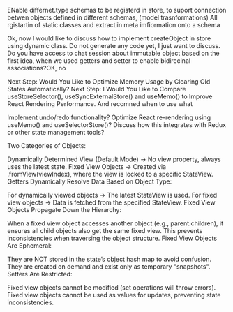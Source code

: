 
ENable differnet.type schemas to be registerd in store, to suport connection betwen objects defined in different schemas, (model trasnformations)
All rgistartin of static classes and extractiin meta imfiormation onto a schema

Ok, now I would like to discuss how to implement createObject in store using dynamic class. Do not generate any code yet, I just want to discuss. Do you have access to chat session about immutable object based on the first idea, when we used getters and setter to enable bidirecinal associations?OK, no


Next Step: Would You Like to Optimize Memory Usage by Clearing Old States Automatically?
Next Step: I Would You Like to Compare useStoreSelector(),  useSyncExternalStore() and useMemo() to Improve React Rendering Performance. And recomned when to use what

Implement undo/redo functionality?
Optimize React re-rendering using useMemo() and useSelectorStore()?
Discuss how this integrates with Redux or other state management tools?


Two Categories of Objects:

Dynamically Determined View (Default Mode) → No view property, always uses the latest state.
Fixed View Objects → Created via .fromView(viewIndex), where the view is locked to a specific StateView.
Getters Dynamically Resolve Data Based on Object Type:

For dynamically viewed objects → The latest StateView is used.
For fixed view objects → Data is fetched from the specified StateView.
Fixed View Objects Propagate Down the Hierarchy:

When a fixed view object accesses another object (e.g., parent.children), it ensures all child objects also get the same fixed view.
This prevents inconsistencies when traversing the object structure.
Fixed View Objects Are Ephemeral:

They are NOT stored in the state’s object hash map to avoid confusion.
They are created on demand and exist only as temporary "snapshots".
Setters Are Restricted:

Fixed view objects cannot be modified (set operations will throw errors).
Fixed view objects cannot be used as values for updates, preventing state inconsistencies.